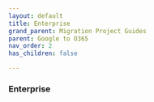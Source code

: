 ```yaml
---
layout: default
title: Enterprise
grand_parent: Migration Project Guides
parent: Google to O365
nav_order: 2
has_children: false

---
```


### Enterprise
